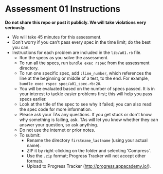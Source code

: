# Assessment 01 Instructions

**Do not share this repo or post it publicly. We will take violations
very seriously.**

* We will take 45 minutes for this assessment.
* Don't worry if you can't pass every spec in the time limit; do the
  best you can.
* Instructions for each problem are included in the `lib/a01.rb` file.
  * Run the specs as you solve the assessment.
  * To run all the specs, run `bundle exec rspec` from the assessment
    directory.
  * To run one specific spec, add `:line_number`, which references the
    line at the beginning or middle of a test, to the end. For example,
    `bundle exec rspec spec/a01_spec.rb:20`.
  * You will be evaluated based on the number of specs passed. It is in
    your interest to tackle easier problems first; this will help you
    pass specs earlier.
  * Look at the title of the spec to see why it failed; you can also
    read the spec code for more information.
  * Please ask your TAs any questions. If you get stuck or don't know
    why something is failing, ask. TAs will let you know whether they
    can answer your question, so ask anything.
  * Do not use the internet or prior notes.
  * To submit:
    * Rename the directory `firstname_lastname` (using your actual
      name).
    * ZIP it by right-clicking on the folder and selecting 'Compress'.
    * Use the `.zip` format; Progress Tracker will not accept other
      formats.
    * Upload to Progress Tracker (http://progress.appacademy.io/).
